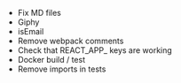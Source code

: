 - Fix MD files
- Giphy
- isEmail
- Remove webpack comments
- Check that REACT_APP_ keys are working
- Docker build / test
- Remove imports in tests